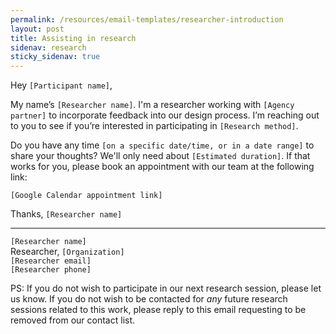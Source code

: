 ```yaml
---
permalink: /resources/email-templates/researcher-introduction
layout: post
title: Assisting in research
sidenav: research
sticky_sidenav: true
---
```


Hey `[Participant name]`,

My name’s `[Researcher name]`. I'm a researcher working with `[Agency partner]` to incorporate feedback into our design process. I’m reaching out to you to see if you’re interested in participating in `[Research method]`.

Do you have any time `[on a specific date/time, or in a date range]` to share your thoughts? We'll only need about `[Estimated duration]`. If that works for you, please book an appointment with our team at the following link:

`[Google Calendar appointment link]`

Thanks,
`[Researcher name]`

---

`[Researcher name]`  
Researcher, `[Organization]`  
`[Researcher email]`  
`[Researcher phone]`  

PS: If you do not wish to participate in our next research session, please let us know. If you do not wish to be contacted for *any* future research sessions related to this work, please reply to this email requesting to be removed from our contact list.